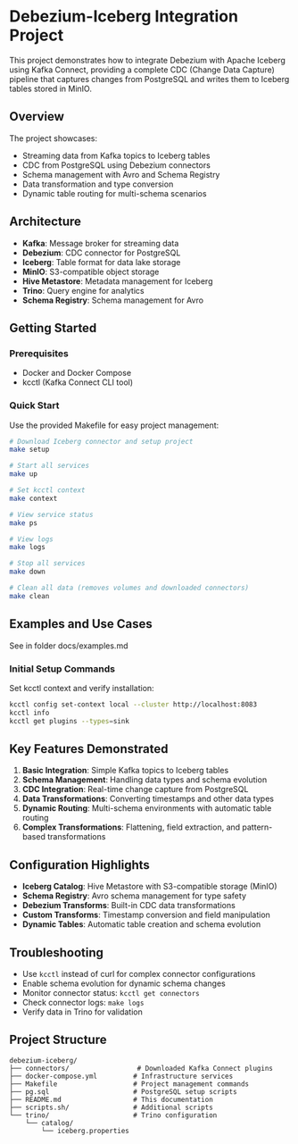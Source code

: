 # Debezium-Iceberg Integration Project

This project demonstrates how to integrate Debezium with Apache Iceberg using Kafka Connect, providing a complete CDC (Change Data Capture) pipeline that captures changes from PostgreSQL and writes them to Iceberg tables stored in MinIO.

## Overview

The project showcases:
- Streaming data from Kafka topics to Iceberg tables
- CDC from PostgreSQL using Debezium connectors
- Schema management with Avro and Schema Registry
- Data transformation and type conversion
- Dynamic table routing for multi-schema scenarios

## Architecture

- **Kafka**: Message broker for streaming data
- **Debezium**: CDC connector for PostgreSQL
- **Iceberg**: Table format for data lake storage
- **MinIO**: S3-compatible object storage
- **Hive Metastore**: Metadata management for Iceberg
- **Trino**: Query engine for analytics
- **Schema Registry**: Schema management for Avro

## Getting Started

### Prerequisites

- Docker and Docker Compose
- kcctl (Kafka Connect CLI tool)

### Quick Start

Use the provided Makefile for easy project management:

```bash
# Download Iceberg connector and setup project
make setup

# Start all services
make up

# Set kcctl context
make context

# View service status
make ps

# View logs
make logs

# Stop all services
make down

# Clean all data (removes volumes and downloaded connectors)
make clean
```


## Examples and Use Cases

See in folder docs/examples.md

### Initial Setup Commands

Set kcctl context and verify installation:

```bash
kcctl config set-context local --cluster http://localhost:8083
kcctl info
kcctl get plugins --types=sink
```



## Key Features Demonstrated

1. **Basic Integration**: Simple Kafka topics to Iceberg tables
2. **Schema Management**: Handling data types and schema evolution
3. **CDC Integration**: Real-time change capture from PostgreSQL
4. **Data Transformations**: Converting timestamps and other data types
5. **Dynamic Routing**: Multi-schema environments with automatic table routing
6. **Complex Transformations**: Flattening, field extraction, and pattern-based transformations

## Configuration Highlights

- **Iceberg Catalog**: Hive Metastore with S3-compatible storage (MinIO)
- **Schema Registry**: Avro schema management for type safety
- **Debezium Transforms**: Built-in CDC data transformations
- **Custom Transforms**: Timestamp conversion and field manipulation
- **Dynamic Tables**: Automatic table creation and schema evolution

## Troubleshooting

- Use `kcctl` instead of curl for complex connector configurations
- Enable schema evolution for dynamic schema changes
- Monitor connector status: `kcctl get connectors`
- Check connector logs: `make logs`
- Verify data in Trino for validation

## Project Structure

```
debezium-iceberg/
├── connectors/                 # Downloaded Kafka Connect plugins
├── docker-compose.yml         # Infrastructure services
├── Makefile                   # Project management commands
├── pg.sql                     # PostgreSQL setup scripts
├── README.md                  # This documentation
├── scripts.sh/                # Additional scripts
└── trino/                     # Trino configuration
    └── catalog/
        └── iceberg.properties
```